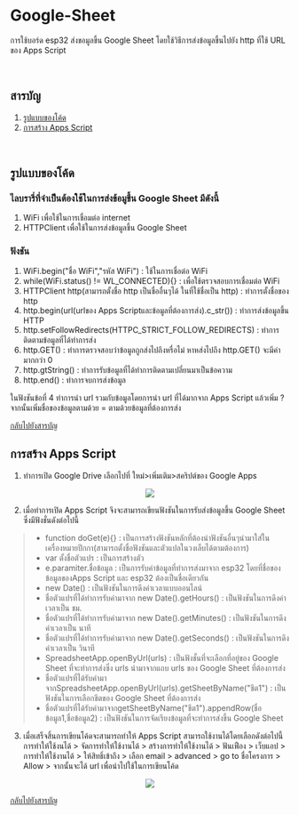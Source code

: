 # Google-Sheet
การใช้บอร์ด esp32 ส่งขอมูลขึ้น Google Sheet โดยใช้วิธีการส่งข้อมูลขึ้นไปยัง http ที่ใช้ URL ของ Apps Script

<br/>

## <a name="content"></a> สารบัญ
1. [รูปแบบของโค้ด](#code)
2. [การสร้าง Apps Script](#code2)
<br/>

## <a name="code"></a> รูปแบบของโค้ด
### ไลบรารี่ที่จำเป็นต้องใช้ในการส่งข้อมูขึ้น Google Sheet มีดังนี้
1. WiFi เพื่อใช้ในการเชื่อมต่อ internet
2. HTTPClient เพื่อใช้ในการส่งข้อมูลขึ้น Google Sheet

### ฟังชัน
1. WiFi.begin("ชื่อ WiFi","รหัส WiFi") : ใช้ในการเชื่อต่อ WiFi
2. while(WiFi.status() != WL_CONNECTED){} : เพื่อใช้ตรวจสอบการเชื่อมต่อ WiFi
3. HTTPClient http(สามารถตั้งชื่อ http เป็นชื่ออื่นๆได้ ในที่ใช้ชื่อเป็น http) : ทำการตั้งชื่อของ http
4. http.begin(url(urlของ Apps Scriptและข้อมูลที่ต้องการส่ง).c_str()) : ทำการส่งข้อมูลขึ้น HTTP
5. http.setFollowRedirects(HTTPC_STRICT_FOLLOW_REDIRECTS) : ทำการติดตามข้อมูลที่ได้ทำการส่ง
6. http.GET() : ทำการตรวจสอบว่าข้อมูลถูกส่งไปถึงหรื่อไม่ หาหส่งไปถึง http.GET() จะมีค่ามากกว่า 0
7. http.gtString() : ทำการรับข้อมูลที่ได้ทำการติดตามเปลี่ยนมาเป็นข้อความ
8. http.end() : ทำการจบการส่งข้อมูล

ในฟังชันข้อที่ 4 ทำการนำ url รวมกับข้อมูลโดยการนำ url ที่ได้มากจาก Apps Script แล้วเพิ่ม ? จากนั้นเพิ่มชื่อของข้อมูลตามด้วย = ตามด้วยข้อมูลที่ต้องการส่ง

[กลับไปยังสารบัญ](#content)
<br/>

## <a name="code2"></a> การสร้าง Apps Script
1. ทำการเปิด Google Drive เลือกไปที่ ใหม่>เพิ่มเติม>สคริปต์ของ Google Apps
<p align="center">
<img src=https://github.com/user-attachments/assets/f10a5365-44a3-4977-b58d-9c6f0af26329>

2. เมื่อทำการเปิด Apps Script จึงจะสามารถเขียนฟังชันในการรับส่งข้อมูลขึ้น Google Sheet ซึ่งมีฟังชั่นดังต่อไปนี้
> - function doGet(e){} : เป็นการสร้างฟังชันหลักที่ต้องนำฟังชันอื่นๆนำมาใส่ในเครื่องหมายปีกกา(สามารถตั้งชื่อฟังชันและตัวแปลในวงเล็บได้ตามต้องการ)
> - var ตั้งชื่อตัวแปร : เป็นการสร้างตัว
> - e.paramiter.ชื่อข้อมูล : เป็นการรับค่าข้อมูลที่ทำการส่งมาจาก esp32 โดยที่ชื่อของข้อมูลของApps Script และ esp32 ต้องเป็นชื่อเดียวกัน
> - new Date() : เป็นฟังชันในการดึงค่าเวลาแบบออนไลน์
> - ชื่อตัวแปรที่ได้ทำการรับค่ามาจาก new Date().getHours() : เป็นฟังชันในการดึงค่าเวลาเป็น ชม.
> - ชื่อตัวแปรที่ได้ทำการรับค่ามาจาก new Date().getMinutes() : เป็นฟังชันในการดึงค่าเวลาเป็น นาที
> - ชื่อตัวแปรที่ได้ทำการรับค่ามาจาก new Date().getSeconds() : เป็นฟังชันในการดึงค่าเวลาเป็น วินาที
> - SpreadsheetApp.openByUrl(urls) : เป็นฟังชั้นที่จะเลือกที่อยู่ของ Google Sheet ที่จะทำการส่งซึ่ง urls นำมาจากแถบ urls ของ Google Sheet ที่ต้องการส่ง
> - ชื่อตัวแปรที่ได้รับค่ามาจากSpreadsheetApp.openByUrl(urls).getSheetByName("ชีต1") : เป็นฟังชันในการเลือกชีตของ Google Sheet ที่ต้องการส่ง
> - ชื่อตัวแปรที่ได้รับค่ามาจากgetSheetByName("ชีต1").appendRow(ชื่อข้อมูล1,ชื่อข้อมูล2) : เป็นฟังชันในการจัดเรียงข้อมูลที่จะทำการส่งขึ้น Google Sheet

3. เมื่อเสร็จสิ้นการเขียนโค้ดจะสามารถทำให้ Apps Script สามารถใช้งานได้โดยเลือกดังต่อไปนี้ การทำให้ใช้งนได้ > จัดการทำให้ใช้งานได้ > สร้างการทำให้ใช้งานได้ > ฟันเฟือง > เว็บแอป > การทำให้ใช้งานได้ > ให้สิทธิ์เข้าถึง > เลือก email > advanced > go to ชื่อโครงการ > Allow > จากนั้นจะได้ url เพื่อนำไปใช้ในการเขียนโค้ด
<p align="center">
<img src=https://github.com/user-attachments/assets/c4bfd81d-ab81-46f5-8638-119f4813de9f>


[กลับไปยังสารบัญ](#content)
<br/>

